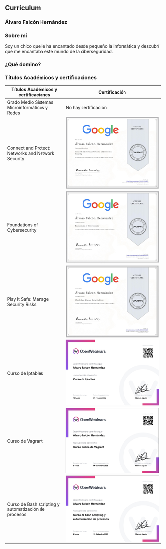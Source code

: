 ## Curriculum

### Álvaro Falcón Hernández

### Sobre mí

Soy un chico que le ha encantado desde pequeño la informática y descubrí que me encantaba este mundo de la ciberseguridad.

### ¿Qué domino?


### Títulos Académicos y certificaciones

| Títulos Académicos y certificaciones                 | Certificación                  |
|------------------------------------------------------|--------------------------------|
| Grado Medio Sistemas Microinformáticos y Redes       | No hay certificación           | 
| Connect and Protect: Networks and Network Security   | ![networks](/images/image.png) |
| Foundations of Cybersecurity                         | ![fundamentos](/images/2.png)  |
| Play It Safe: Manage Security Risks                  | ![play_it_safe](/images/3.png) |
| Curso de Iptables                                    | ![iptables](/images/4.png)     |
| Curso de Vagrant                                     | ![vagrant](/images/5.png)      |
| Curso de Bash scripting y automatización de procesos | ![bash](/images/6.png)         |
